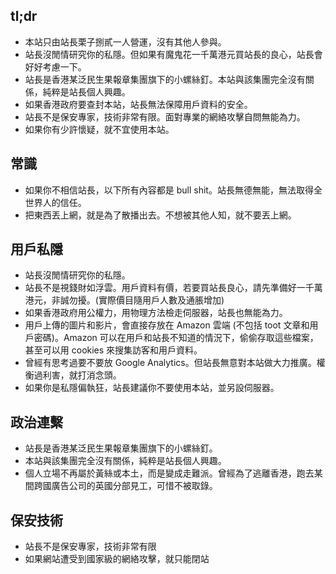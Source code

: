 ## tl;dr

* 本站只由站長栗子捌貳一人營運，沒有其他人參與。
* 站長沒閒情研究你的私隱。但如果有魔鬼花一千萬港元買站長的良心，站長會好好考慮一下。
* 站長是香港某泛民生果報章集團旗下的小螺絲釘。本站與該集團完全沒有關係，純粹是站長個人興趣。
* 如果香港政府要查封本站，站長無法保障用戶資料的安全。
* 站長不是保安專家，技術非常有限。面對專業的網絡攻擊自問無能為力。
* 如果你有少許懷疑，就不宜使用本站。

## 常識

* 如果你不相信站長，以下所有內容都是 bull shit。站長無德無能，無法取得全世界人的信任。
* 把東西丟上網，就是為了散播出去。不想被其他人知，就不要丟上網。

## 用戶私隱

* 站長沒閒情研究你的私隱。
* 站長不是視錢財如浮雲。用戶資料有價，若要買站長良心，請先準備好一千萬港元，非誠勿擾。(實際價目隨用戶人數及通脹增加)
* 如果香港政府用公權力，用物理方法檢走伺服器，站長也無能為力。
* 用戶上傳的圖片和影片，會直接存放在 Amazon 雲端 (不包括 toot 文章和用戶密碼)。Amazon 可以在用戶和站長不知道的情況下，偷偷存取這些檔案，甚至可以用 cookies 來搜集訪客和用戶資料。
* 曾經有思考過要不要放 Google Analytics。但站長無意對本站做大力推廣。權衡過利害，就打消念頭。
* 如果你是私隱偏執狂，站長建議你不要使用本站，並另設伺服器。

## 政治連繫

* 站長是香港某泛民生果報章集團旗下的小螺絲釘。
* 本站與該集團完全沒有關係，純粹是站長個人興趣。
* 個人立場不再屬於黃絲或本土，而是變成走難派。曾經為了逃離香港，跑去某間跨國廣告公司的英國分部見工，可惜不被取錄。

## 保安技術

* 站長不是保安專家，技術非常有限
* 如果網站遭受到國家級的網絡攻擊，就只能閉站

